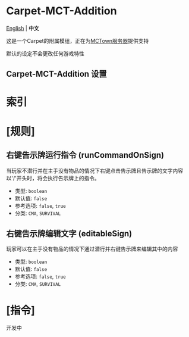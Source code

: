 # Carpet-MCT-Addition

<!-- TODO -->

[English](README.md) | **中文**

这是一个Carpet的附属模组，正在为[MCTown服务器](http://www.mctown.tech/)提供支持

默认的设定不会更改任何游戏特性

## Carpet-MCT-Addition 设置
# 索引
# [规则]

## 右键告示牌运行指令 (runCommandOnSign)

当玩家不潜行并在主手没有物品的情况下右键点击告示牌且告示牌的文字内容以'/'开头时，将会执行告示牌上的指令。

- 类型: `boolean`
- 默认值: `false`
- 参考选项: `false`, `true`
- 分类: `CMA`, `SURVIVAL`

## 右键告示牌编辑文字 (editableSign)

玩家可以在主手没有物品的情况下通过潜行并右键告示牌来编辑其中的内容

- 类型: `boolean`
- 默认值: `false`
- 参考选项: `false`, `true`
- 分类: `CMA`, `SURVIVAL`

# [指令]
开发中
